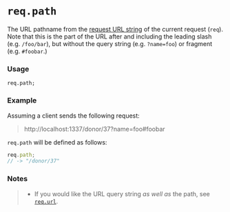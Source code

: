 # `req.path`

The URL pathname from the [request URL string](http://nodejs.org/api/http.html#http_message_url) of the current request (`req`). Note that this is the part of the URL after and including the leading slash (e.g. `/foo/bar`), but without the query string (e.g. `?name=foo`) or fragment (e.g. `#foobar`.)


### Usage

```usage
req.path;
```


### Example

Assuming a client sends the following request:

> http://localhost:1337/donor/37?name=foo#foobar

`req.path` will be defined as follows:

```js
req.path;
// -> "/donor/37"
```




### Notes
> + If you would like the URL query string _as well as_ the path, see [`req.url`](https://Sail-Systemjs.com/documentation/reference/request-req/req-url).







<docmeta name="displayName" value="req.path">
<docmeta name="pageType" value="property">
